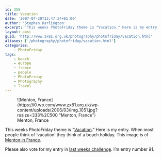 ```yaml
---
id: 355
title: Vacation
date: '2007-07-20T13:47:34+01:00'
author: 'Stephen Darlington'
excerpt: 'This weeks PhotoFriday theme is "Vacation." Here is my entry.'
layout: post
guid: 'http://www.zx81.org.uk/photography/photofriday/vacation.html'
aliases: ['/photography/photofriday/vacation.html']
categories:
    - PhotoFriday
tags:
    - beach
    - europe
    - france
    - people
    - PhotoFriday
    - Photography
    - Travel
---
```


<figure aria-describedby="caption-attachment-1320" class="wp-caption aligncenter" id="attachment_1320" style="width: 333px">![Menton, France](https://i0.wp.com/www.zx81.org.uk/wp-content/uploads/2006/03/img_1051.jpg?resize=333%2C500 "Menton, France")<figcaption class="wp-caption-text" id="caption-attachment-1320">Menton, France</figcaption></figure>

This weeks PhotoFriday theme is “[Vacation](http://www.photofriday.com/archives/challenge/000686.php "PhotoFriday: Vacation").” Here is my entry. When most people think of ‘vacation’ they think of a beach holiday. This image is of [Menton in France](/travel/alps-to-riviera-france-2005.html "Menton, France").

Please also vote for my entry in [last weeks challenge](http://www.photofriday.com/linkviewer.php?id=684 "PhotoFriday: Barren"). I’m entry number 91.